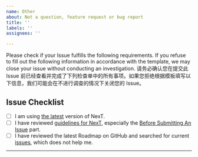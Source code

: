 ```yaml
---
name: Other
about: Not a question, feature request or bug report
title: ''
labels: ''
assignees: ''

---
```


Please check if your Issue fulfills the following requirements. If you refuse to fill out the following information in accordance with the template, we may close your issue without conducting an investigation.
请务必确认您在提交此 Issue 前已经查看并完成了下列检查单中的所有事项。如果您拒绝根据模板填写以下信息，我们可能会在不进行调查的情况下关闭您的 Issue。

## Issue Checklist <!-- 我确认我已经查看了 -->
<!-- Change [ ] to [x] to select (将 [ ] 换成 [x] 来选择) -->

- [ ] I am using [the latest](https://github.com/theme-next/hexo-theme-next/releases/latest) version of NexT.
- [ ] I have reviewed [guidelines for NexT](https://github.com/theme-next/hexo-theme-next/blob/master/.github/CONTRIBUTING.md), especially the [Before Submitting An Issue](https://github.com/theme-next/hexo-theme-next/blob/master/.github/CONTRIBUTING.md#before-submitting-an-issue) part.
- [ ] I have reviewed the latest Roadmap on GitHub and searched for current [issues](https://github.com/theme-next/hexo-theme-next/issues?utf8=%E2%9C%93&q=is%3Aissue), which does not help me.

***
